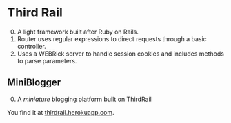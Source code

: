 # Third Rail
0. A light framework built after Ruby on Rails.
0. Router uses regular expressions to direct requests through a basic controller.
0. Uses a WEBRick server to handle session cookies and includes methods to parse parameters.

## MiniBlogger
0.  A _miniature_ blogging platform built on ThirdRail

You find it at [thirdrail.herokuapp.com](http://thirdrail.herokuapp.com/).

